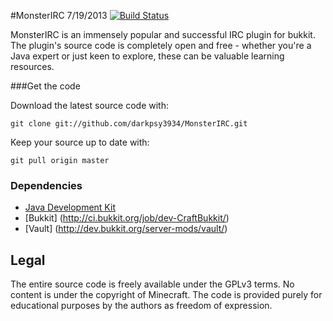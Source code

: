 #MonsterIRC
7/19/2013
[![Build Status](https://travis-ci.org/darkpsy3934/MonsterIRC.png?branch=master)](https://travis-ci.org/darkpsy3934/MonsterIRC)

MonsterIRC is an immensely popular and successful IRC plugin for bukkit. The plugin's source code is completely open and free - whether you're a Java expert or just keen to explore, these can be valuable learning resources. 

###Get the code

Download the latest source code with:

    git clone git://github.com/darkpsy3934/MonsterIRC.git
	
Keep your source up to date with:

    git pull origin master


### Dependencies

 * [Java Development Kit](http://www.oracle.com/technetwork/java/javase/downloads/)
 * [Bukkit] (http://ci.bukkit.org/job/dev-CraftBukkit/)
 * [Vault] (http://dev.bukkit.org/server-mods/vault/)


## Legal 

The entire source code is freely available under the GPLv3 terms. No content is under the copyright of Minecraft. The code is provided purely for educational purposes by the authors as freedom of expression.
